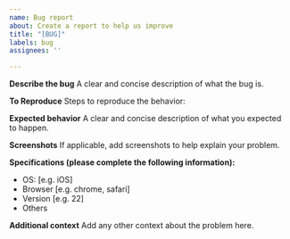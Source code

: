 ```yaml
---
name: Bug report
about: Create a report to help us improve
title: "[BUG]"
labels: bug
assignees: ''

---
```


**Describe the bug**
A clear and concise description of what the bug is.

**To Reproduce**
Steps to reproduce the behavior:

**Expected behavior**
A clear and concise description of what you expected to happen.

**Screenshots**
If applicable, add screenshots to help explain your problem.

**Specifications (please complete the following information):**
 - OS: [e.g. iOS]
 - Browser [e.g. chrome, safari]
 - Version [e.g. 22]
 - Others

**Additional context**
Add any other context about the problem here.

